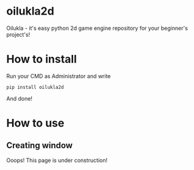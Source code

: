 # oilukla2d
 Oilukla - it's easy python 2d game engine repository for your beginner's project's!

# How to install
Run your CMD as Administrator and write
```
pip install oilukla2d
```
And done!

# How to use
## Creating window
Ooops! This page is under construction!
